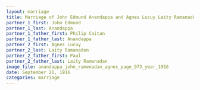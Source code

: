 ```yaml
---
layout: marriage
title: Marriage of John Edmund Anandappa and Agnes Lucuy Laity Ramanaden
partner_1_first: John Edmund
partner_1_last: Anandappa
partner_1_father_first: Philip Caitan
partner_1_father_last: Anandappa
partner_2_first: Agnes Lucuy
partner_2_last: Laity Ramanaden
partner_2_father_first: Paul
partner_2_father_last: Laity Ramenadan
image_file: anandappa_john_ramenadan_agnes_page_973_year_1916
date: September 21, 1916
categories: marriage
---
```


